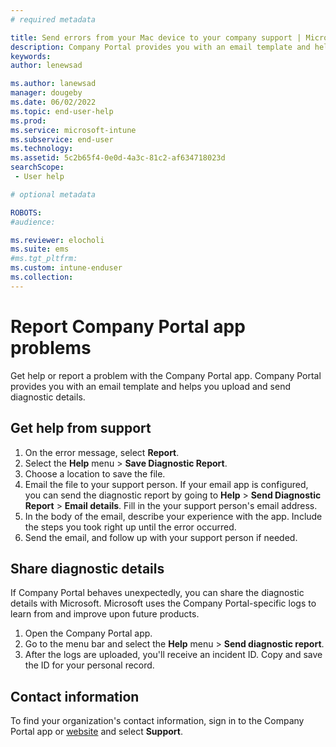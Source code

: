```yaml
---
# required metadata

title: Send errors from your Mac device to your company support | Microsoft Docs
description: Company Portal provides you with an email template and helps you upload the diagnostic details to give your IT team the context to support you. 
keywords:
author: lenewsad

ms.author: lanewsad
manager: dougeby
ms.date: 06/02/2022
ms.topic: end-user-help
ms.prod:
ms.service: microsoft-intune
ms.subservice: end-user
ms.technology:
ms.assetid: 5c2b65f4-0e0d-4a3c-81c2-af634718023d
searchScope:
 - User help

# optional metadata

ROBOTS:  
#audience:

ms.reviewer: elocholi
ms.suite: ems
#ms.tgt_pltfrm:
ms.custom: intune-enduser
ms.collection: 
---
```


# Report Company Portal app problems  

Get help or report a problem with the Company Portal app. Company Portal provides you with an email template and helps you upload and send diagnostic details.   

## Get help from support  

1. On the error message, select **Report**.  
2. Select the **Help** menu > **Save Diagnostic Report**. 
3. Choose a location to save the file. 
4. Email the file to your support person. If your email app is configured, you can send the diagnostic report by going to **Help** > **Send Diagnostic Report** > **Email details**. Fill in the your support person's email address. 
5. In the body of the email, describe your experience with the app. Include the steps you took right up until the error occurred. 
6. Send the email, and follow up with your support person if needed.      

## Share diagnostic details 

If Company Portal behaves unexpectedly, you can share the diagnostic details with Microsoft. Microsoft uses the Company Portal-specific logs to learn from and improve upon future products. 

1. Open the Company Portal app.
2. Go to the menu bar and select the **Help** menu > **Send diagnostic report**.  
3. After the logs are uploaded, you'll receive an incident ID. Copy and save the ID for your personal record. 

## Contact information  
To find your organization's contact information, sign in to the Company Portal app or [website](https://go.microsoft.com/fwlink/?linkid=2010980) and select **Support**.   


